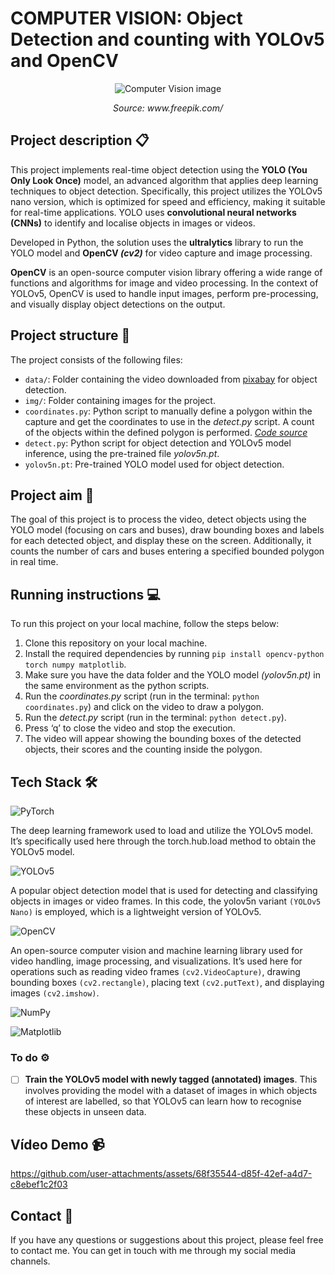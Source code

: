 # COMPUTER VISION: Object Detection and counting with YOLOv5 and OpenCV

<p align="center">
  <img src="img/image.jpg" alt="Computer Vision image">
</p>
<p align="center"><em>Source: www.freepik.com/</em></p>

## Project description 📋

This project implements real-time object detection using the **YOLO (You Only Look Once)** model, an advanced algorithm that applies deep learning techniques to object detection. Specifically, this project utilizes the YOLOv5 nano version, which is optimized for speed and efficiency, making it suitable for real-time applications. YOLO uses **convolutional neural networks (CNNs)** to identify and localise objects in images or videos.

Developed in Python, the solution uses the **ultralytics** library to run the YOLO model and **OpenCV *(cv2)*** for video capture and image processing.

**OpenCV** is an open-source computer vision library offering a wide range of functions and algorithms for image and video processing. In the context of YOLOv5, OpenCV is used to handle input images, perform pre-processing, and visually display object detections on the output.

## Project structure 📂

The project consists of the following files:

- ``data/``: Folder containing the video downloaded from [pixabay](https://pixabay.com/) for object detection.
- ``img/``: Folder containing images for the project.
- ``coordinates.py``: Python script to manually define a polygon within the capture and get the coordinates to use in the *detect.py* script. A count of the objects within the defined polygon is performed. *[Code source](https://www.youtube.com/watch?v=sy8uRDZw8pk&t=20s)*
- ``detect.py``: Python script for object detection and YOLOv5 model inference, using the pre-trained file *yolov5n.pt*.
- ``yolov5n.pt``: Pre-trained YOLO model used for object detection.

## Project aim 🎯

The goal of this project is to process the video, detect objects using the YOLO model (focusing on cars and buses), draw bounding boxes and labels for each detected object, and display these on the screen. Additionally, it counts the number of cars and buses entering a specified bounded polygon in real time.

## Running instructions 💻

To run this project on your local machine, follow the steps below:

1. Clone this repository on your local machine.
2. Install the required dependencies by running ``pip install opencv-python torch numpy matplotlib``.
3. Make sure you have the data folder and the YOLO model *(yolov5n.pt)* in the same environment as the python scripts. 
4. Run the *coordinates.py* script (run in the terminal: ``python coordinates.py``) and click on the video to draw a polygon.
5. Run the *detect.py* script (run in the terminal: ``python detect.py``).
6. Press ‘q’ to close the video and stop the execution.
7. The video will appear showing the bounding boxes of the detected objects, their scores and the counting inside the polygon.

## Tech Stack 🛠️

![PyTorch](https://img.shields.io/badge/PyTorch-EE4C2C?style=for-the-badge&logo=pytorch&logoColor=white)

The deep learning framework used to load and utilize the YOLOv5 model. It’s specifically used here through the torch.hub.load method to obtain the YOLOv5 model.

![YOLOv5](https://img.shields.io/badge/YOLOv5-FF6F00?style=for-the-badge&logo=github&logoColor=white)

A popular object detection model that is used for detecting and classifying objects in images or video frames. In this code, the yolov5n variant ``(YOLOv5 Nano)`` is employed, which is a lightweight version of YOLOv5.

![OpenCV](https://img.shields.io/badge/OpenCV-5C3EE8?style=for-the-badge&logo=opencv&logoColor=white)

An open-source computer vision and machine learning library used for video handling, image processing, and visualizations. It’s used here for operations such as reading video frames ``(cv2.VideoCapture)``, drawing bounding boxes ``(cv2.rectangle)``, placing text ``(cv2.putText)``, and displaying images ``(cv2.imshow)``.

![NumPy](https://img.shields.io/badge/NumPy-013243?style=for-the-badge&logo=numpy&logoColor=white)

![Matplotlib](https://img.shields.io/badge/Matplotlib-003B57?style=for-the-badge&logo=matplotlib&logoColor=white)

### To do ⚙️

- [ ] **Train the YOLOv5 model with newly tagged (annotated) images**. This involves providing the model with a dataset of images in which objects of interest are labelled, so that YOLOv5 can learn how to recognise these objects in unseen data.

## Vídeo Demo 📹

https://github.com/user-attachments/assets/68f35544-d85f-42ef-a4d7-c8ebef1c2f03

## Contact 📧
If you have any questions or suggestions about this project, please feel free to contact me. You can get in touch with me through my social media channels.
